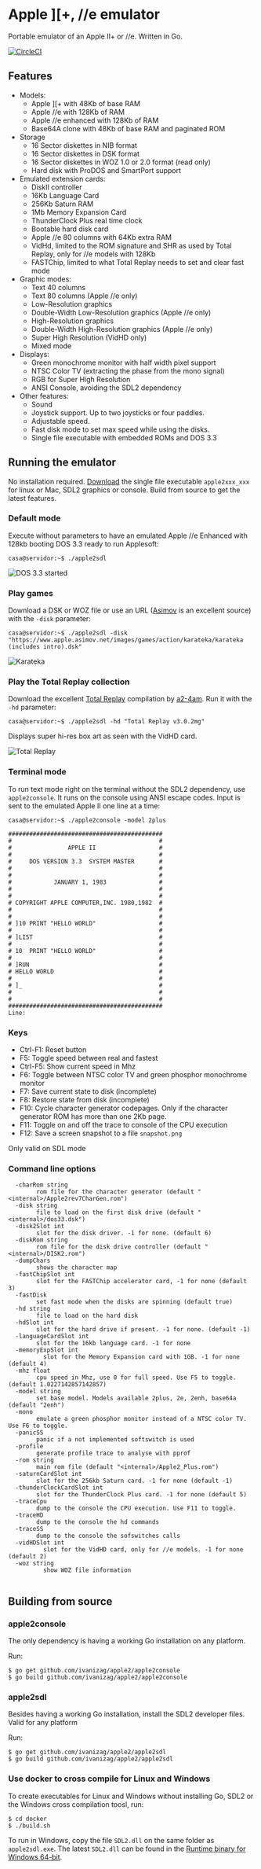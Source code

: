 # Apple ][+, //e emulator

Portable emulator of an Apple II+ or //e. Written in Go.

[![CircleCI](https://circleci.com/gh/ivanizag/apple2/tree/master.svg?style=svg)](https://circleci.com/gh/ivanizag/apple2/tree/master)

## Features

- Models:
    - Apple ][+ with 48Kb of base RAM
    - Apple //e with 128Kb of RAM
    - Apple //e enhanced with 128Kb of RAM
    - Base64A clone with 48Kb of base RAM and paginated ROM
- Storage
    - 16 Sector diskettes in NIB format
    - 16 Sector diskettes in DSK format
    - 16 Sector diskettes in WOZ 1.0 or 2.0 format (read only)
    - Hard disk with ProDOS and SmartPort support
- Emulated extension cards:
    - DiskII controller
    - 16Kb Language Card
    - 256Kb Saturn RAM
    - 1Mb Memory Expansion Card
    - ThunderClock Plus real time clock
    - Bootable hard disk card
    - Apple //e 80 columns with 64Kb extra RAM
    - VidHd, limited to the ROM signature and SHR as used by Total Replay, only for //e models with 128Kb
    - FASTChip, limited to what Total Replay needs to set and clear fast mode
- Graphic modes:
    - Text 40 columns
    - Text 80 columns (Apple //e only)
    - Low-Resolution graphics
    - Double-Width Low-Resolution graphics (Apple //e only)
    - High-Resolution graphics
    - Double-Width High-Resolution graphics (Apple //e only)
    - Super High Resolution (VidHD only)
    - Mixed mode
- Displays:
    - Green monochrome monitor with half width pixel support
    - NTSC Color TV (extracting the phase from the mono signal)
    - RGB for Super High Resolution
    - ANSI Console, avoiding the SDL2 dependency
- Other features:
    - Sound
    - Joystick support. Up to two joysticks or four paddles.
    - Adjustable speed.
    - Fast disk mode to set max speed while using the disks. 
    - Single file executable with embedded ROMs and DOS 3.3


## Running the emulator

No installation required. [Download](https://github.com/ivanizag/apple2/releases) the single file executable `apple2xxx_xxx` for linux or Mac, SDL2 graphics or console. Build from source to get the latest features.

### Default mode

Execute without parameters to have an emulated Apple //e Enhanced with 128kb booting DOS 3.3 ready to run Applesoft:
```
casa@servidor:~$ ./apple2sdl
```

![DOS 3.3 started](doc/dos33.png)

### Play games
Download a DSK or WOZ file or use an URL ([Asimov](https://www.apple.asimov.net/images/) is an excellent source) with the `-disk` parameter:
```
casa@servidor:~$ ./apple2sdl -disk "https://www.apple.asimov.net/images/games/action/karateka/karateka (includes intro).dsk"
```
![Karateka](doc/karateka.png)

### Play the Total Replay collection
Download the excellent [Total Replay](https://archive.org/details/TotalReplay) compilation by
[a2-4am](https://github.com/a2-4am/4cade). Run it with the `-hd` parameter:
```
casa@servidor:~$ ./apple2sdl -hd "Total Replay v3.0.2mg"
```
Displays super hi-res box art as seen with the VidHD card.

![Total Replay](doc/totalreplay.png)

### Terminal mode
To run text mode right on the terminal without the SDL2 dependency, use `apple2console`. It runs on the console using ANSI escape codes. Input is sent to the emulated Apple II one line at a time: 
```
casa@servidor:~$ ./apple2console -model 2plus

############################################
#                                          #
#                APPLE II                  #
#                                          #
#     DOS VERSION 3.3  SYSTEM MASTER       #
#                                          #
#                                          #
#            JANUARY 1, 1983               #
#                                          #
#                                          #
# COPYRIGHT APPLE COMPUTER,INC. 1980,1982  #
#                                          #
#                                          #
# ]10 PRINT "HELLO WORLD"                  #
#                                          #
# ]LIST                                    #
#                                          #
# 10  PRINT "HELLO WORLD"                  #
#                                          #
# ]RUN                                     #
# HELLO WORLD                              #
#                                          #
# ]_                                       #
#                                          #
#                                          #
############################################
Line: 

```

### Keys

- Ctrl-F1: Reset button
- F5: Toggle speed between real and fastest
- Ctrl-F5: Show current speed in Mhz
- F6: Toggle between NTSC color TV and green phosphor monochrome monitor
- F7: Save current state to disk (incomplete)
- F8: Restore state from disk (incomplete)
- F10: Cycle character generator codepages. Only if the character generator ROM has more than one 2Kb page.
- F11: Toggle on and off the trace to console of the CPU execution
- F12: Save a screen snapshot to a file `snapshot.png`

Only valid on SDL mode

### Command line options

```
  -charRom string
        rom file for the character generator (default "<internal>/Apple2rev7CharGen.rom")
  -disk string
        file to load on the first disk drive (default "<internal>/dos33.dsk")
  -disk2Slot int
        slot for the disk driver. -1 for none. (default 6)
  -diskRom string
        rom file for the disk drive controller (default "<internal>/DISK2.rom")
  -dumpChars
        shows the character map
  -fastChipSlot int
    	slot for the FASTChip accelerator card, -1 for none (default 3)        
  -fastDisk
        set fast mode when the disks are spinning (default true)
  -hd string
        file to load on the hard disk
  -hdSlot int
        slot for the hard drive if present. -1 for none. (default -1)
  -languageCardSlot int
        slot for the 16kb language card. -1 for none
  -memoryExpSlot int
    	  slot for the Memory Expansion card with 1GB. -1 for none (default 4)
  -mhz float
        cpu speed in Mhz, use 0 for full speed. Use F5 to toggle. (default 1.0227142857142857)
  -model string
        set base model. Models available 2plus, 2e, 2enh, base64a (default "2enh")
  -mono
        emulate a green phosphor monitor instead of a NTSC color TV. Use F6 to toggle.
  -panicSS
        panic if a not implemented softswitch is used
  -profile
        generate profile trace to analyse with pprof
  -rom string
        main rom file (default "<internal>/Apple2_Plus.rom")
  -saturnCardSlot int
        slot for the 256kb Saturn card. -1 for none (default -1)
  -thunderClockCardSlot int
        slot for the ThunderClock Plus card. -1 for none (default 5)
  -traceCpu
        dump to the console the CPU execution. Use F11 to toggle.
  -traceHD
        dump to the console the hd commands
  -traceSS
        dump to the console the sofswitches calls
  -vidHDSlot int
    	  slot for the VidHD card, only for //e models. -1 for none (default 2)
  -woz string
    	  show WOZ file information


```

## Building from source

### apple2console

The only dependency is having a working Go installation on any platform.

Run:
```
$ go get github.com/ivanizag/apple2/apple2console 
$ go build github.com/ivanizag/apple2/apple2console 
``` 

### apple2sdl

Besides having a working Go installation, install the SDL2 developer files. Valid for any platform

Run:
```
$ go get github.com/ivanizag/apple2/apple2sdl
$ go build github.com/ivanizag/apple2/apple2sdl 
```

### Use docker to cross compile for Linux and Windows

To create executables for Linux and Windows without installing Go, SDL2 or the Windows cross compilation toosl, run:
```
$ cd docker
$ ./build.sh
```

To run in Windows, copy the file `SDL2.dll` on the same folder as `apple2sdl.exe`. The latest `SDL2.dll` can be found in the [Runtime binary for Windows 64-bit](https://www.libsdl.org/download-2.0.php).
